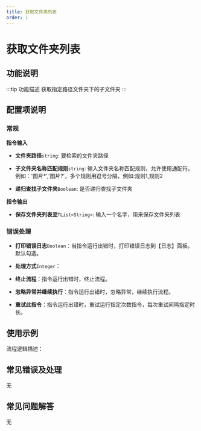 ```yaml
---
title: 获取文件夹列表
order: 1
---
```


# 获取文件夹列表

## 功能说明

:::tip 功能描述
获取指定路径文件夹下的子文件夹
:::

## 配置项说明

### 常规

**指令输入**

- **文件夹路径**`string`: 要检索的文件夹路径

- **子文件夹名称匹配规则**`string`: 输入文件夹名称匹配规则，允许使用通配符。例如：'图片*','图片?'，多个规则用逗号分隔，例如:规则1,规则2

- **递归查找子文件夹**`Boolean`: 是否递归查找子文件夹


**指令输出**

- **保存文件夹列表至**`TList<String>`: 输入一个名字，用来保存文件夹列表

### 错误处理

- **打印错误日志**`Boolean`：当指令运行出错时，打印错误日志到【日志】面板。默认勾选。

- **处理方式**`Integer`：

 - **终止流程**：指令运行出错时，终止流程。

 - **忽略异常并继续执行**：指令运行出错时，忽略异常，继续执行流程。

 - **重试此指令**：指令运行出错时，重试运行指定次数指令，每次重试间隔指定时长。

## 使用示例

流程逻辑描述：

## 常见错误及处理

无

## 常见问题解答

无

